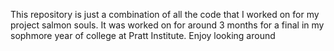 This repository is just a combination of all the code that I worked on for my project salmon souls.
It was worked on for around 3 months for a final in my sophmore year of college at Pratt Institute. 
Enjoy looking around 
